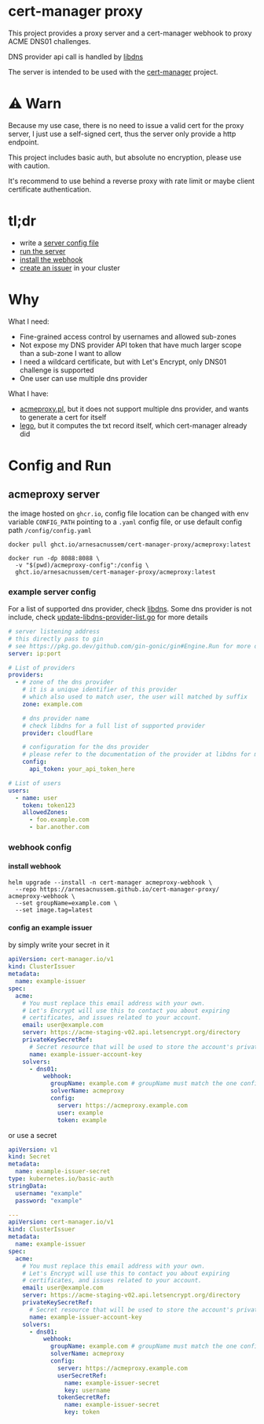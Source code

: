 # cert-manager proxy

This project provides a proxy server and a cert-manager webhook to proxy ACME DNS01 challenges.

DNS provider api call is handled by [libdns](https://github.com/libdns/libdns)

The server is intended to be used with the [cert-manager](https://github.com/cert-manager/cert-manager) project.

# ⚠ Warn

Because my use case, there is no need to issue a valid cert for the proxy server, I just use a self-signed cert, thus
the server only provide a http endpoint.

This project includes basic auth, but absolute no encryption, please use with caution.

It's recommend to use behind a reverse proxy with rate limit or maybe client certificate authentication.

# tl;dr

- write a [server config file](#example-server-config)
- [run the server](#acmeproxy-server)
- [install the webhook](#install-webhook)
- [create an issuer](#config-an-example-issuer) in your cluster

# Why

What I need:

- Fine-grained access control by usernames and allowed sub-zones
- Not expose my DNS provider API token that have much larger scope than a sub-zone I want to allow
- I need a wildcard certificate, but with Let's Encrypt, only DNS01 challenge is supported
- One user can use multiple dns provider

What I have:

- [acmeproxy.pl](https://github.com/madcamel/acmeproxy.pl), but it does not support multiple dns provider, and wants to
  generate a cert for itself
- [lego](https://github.com/go-acme/lego), but it computes the txt record itself, which cert-manager already did

# Config and Run

## acmeproxy server

the image hosted on `ghcr.io`, config file location can be changed with env variable `CONFIG_PATH` pointing to a `.yaml`
config file, or use default config path `/config/config.yaml`

```shell
docker pull ghct.io/arnesacnussem/cert-manager-proxy/acmeproxy:latest
```

```shell
docker run -dp 8088:8088 \
  -v "$(pwd)/acmeproxy-config":/config \
  ghct.io/arnesacnussem/cert-manager-proxy/acmeproxy:latest
```

### example server config

For a list of supported dns provider, check [libdns](https://github.com/libdns).
Some dns provider is not include,
check [update-libdns-provider-list.go](./update-libdns-provider-list.go) for more details

```yaml
# server listening address
# this directly pass to gin
# see https://pkg.go.dev/github.com/gin-gonic/gin#Engine.Run for more detail
server: ip:port

# List of providers
providers:
  - # zone of the dns provider
    # it is a unique identifier of this provider
    # which also used to match user, the user will matched by suffix
    zone: example.com

    # dns provider name
    # check libdns for a full list of supported provider
    provider: cloudflare

    # configuration for the dns provider
    # please refer to the documentation of the provider at libdns for more details
    config:
      api_token: your_api_token_here

# List of users
users:
  - name: user
    token: token123
    allowedZones:
      - foo.example.com
      - bar.another.com
```

### webhook config

#### install webhook

```shell
helm upgrade --install -n cert-manager acmeproxy-webhook \
  --repo https://arnesacnussem.github.io/cert-manager-proxy/ acmeproxy-webhook \
  --set groupName=example.com \
  --set image.tag=latest
```

#### config an example issuer

by simply write your secret in it

```yaml
apiVersion: cert-manager.io/v1
kind: ClusterIssuer
metadata:
  name: example-issuer
spec:
  acme:
    # You must replace this email address with your own.
    # Let's Encrypt will use this to contact you about expiring
    # certificates, and issues related to your account.
    email: user@example.com
    server: https://acme-staging-v02.api.letsencrypt.org/directory
    privateKeySecretRef:
      # Secret resource that will be used to store the account's private key.
      name: example-issuer-account-key
    solvers:
      - dns01:
          webhook:
            groupName: example.com # groupName must match the one configured on webhook deployment (see Helm chart's values) !
            solverName: acmeproxy
            config:
              server: https://acmeproxy.example.com
              user: example
              token: example
```

or use a secret

```yaml
apiVersion: v1
kind: Secret
metadata:
  name: example-issuer-secret
type: kubernetes.io/basic-auth
stringData:
  username: "example"
  password: "example"

---
apiVersion: cert-manager.io/v1
kind: ClusterIssuer
metadata:
  name: example-issuer
spec:
  acme:
    # You must replace this email address with your own.
    # Let's Encrypt will use this to contact you about expiring
    # certificates, and issues related to your account.
    email: user@example.com
    server: https://acme-staging-v02.api.letsencrypt.org/directory
    privateKeySecretRef:
      # Secret resource that will be used to store the account's private key.
      name: example-issuer-account-key
    solvers:
      - dns01:
          webhook:
            groupName: example.com # groupName must match the one configured on webhook deployment (see Helm chart's values) !
            solverName: acmeproxy
            config:
              server: https://acmeproxy.example.com
              userSecretRef:
                name: example-issuer-secret
                key: username
              tokenSecretRef:
                name: example-issuer-secret
                key: token
```
